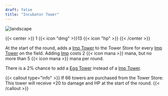 ```yaml
---
draft: false
title: "Incubator Tower"
---
```


![landscape](/images/towers/towerS_82.png)

{{< center >}}
1 {{< icon "dmg" >}}13 {{< icon "hp" >}}
{{< /center >}}

At the start of the round, adds a [Imp Tower](/towers/imp-tower) to the Tower Store for every [Imp Tower](/towers/imp-tower) on the field. 
Adding [Imp](/towers/imp) costs 2 {{< icon mana >}} mana, but no more than 5 {{< icon mana >}} mana per round. 

There is a 2% chance to add a [Egg Tower](/towers/egg-tower) instead of a [Imp Tower](/towers/imp-tower). 

{{< callout type="info" >}}
If 66 towers are purchased from the Tower Store: 
This tower will receive +20 to damage and HP at the start of the round.
{{< /callout >}}
